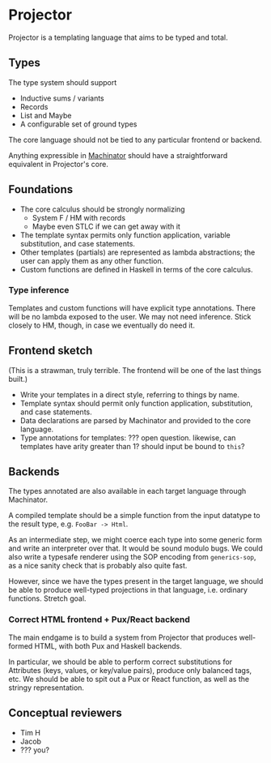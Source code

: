 # Projector

Projector is a templating language that aims to be typed and total.

## Types

The type system should support
- Inductive sums / variants
- Records
- List and Maybe
- A configurable set of ground types

The core language should not be tied to any particular frontend or
backend.

Anything expressible in
[Machinator](https://github.com/ambiata/machinator) should have a
straightforward equivalent in Projector's core.

## Foundations

- The core calculus should be strongly normalizing
  - System F / HM with records
  - Maybe even STLC if we can get away with it
- The template syntax permits only function application, variable
  substitution, and case statements.
- Other templates (partials) are represented as lambda abstractions;
  the user can apply them as any other function.
- Custom functions are defined in Haskell in terms of the core calculus.

### Type inference

Templates and custom functions will have explicit type annotations.
There will be no lambda exposed to the user. We may not need
inference. Stick closely to HM, though, in case we eventually do need
it.

## Frontend sketch

(This is a strawman, truly terrible. The frontend will be one of the last
things built.)

- Write your templates in a direct style, referring to things by name.
- Template syntax should permit only function application,
  substitution, and case statements.
- Data declarations are parsed by Machinator and provided to the core
  language.
- Type annotations for templates: ??? open question. likewise, can
  templates have arity greater than 1? should input be bound to `this`?

## Backends

The types annotated are also available in each target language through
Machinator.

A compiled template should be a simple function from the input
datatype to the result type, e.g. `FooBar -> Html`.

As an intermediate step, we might coerce each type into some generic
form and write an interpreter over that. It would be sound modulo
bugs. We could also write a typesafe renderer using the SOP encoding
from `generics-sop`, as a nice sanity check that is probably also
quite fast.

However, since we have the types present in the target language, we
should be able to produce well-typed projections in that language,
i.e. ordinary functions. Stretch goal.

### Correct HTML frontend + Pux/React backend

The main endgame is to build a system from Projector that produces
well-formed HTML, with both Pux and Haskell backends.

In particular, we should be able to perform correct substitutions for
Attributes (keys, values, or key/value pairs), produce only balanced
tags, etc. We should be able to spit out a Pux or React function, as
well as the stringy representation.

## Conceptual reviewers

- Tim H
- Jacob
- ??? you?
